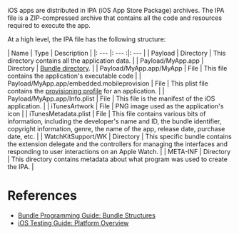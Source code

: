 iOS apps are distributed in IPA (iOS App Store Package) archives. The IPA file is a ZIP-compressed archive that contains all the code and resources required to execute the app.

At a high level, the IPA file has the following structure:

| Name | Type | Description |
|: --- |: --- :|: --- |
| Payload | Directory | This directory contains all the application data. |
| Payload/MyApp.app | Directory | [Bundle directory](/Mobile%20Application/iOS/Overview/app-data-files.md#bundle-container-structure). |
| Payload/MyApp.app/MyApp | File | This file contains the application's executable code |
| Payload/MyApp.app/embedded.mobileprovision | File | This plist file contains the [provisioning profile](/Mobile%20Application/iOS/Overview/deployment.md#provisioning-profiles) for an application. |
| Payload/MyApp.app/Info.plist | File | This file is the manifest of the iOS application. |
| iTunesArtwork | File | PNG image used as the application's icon |
| iTunesMetadata.plist | File | This file contains various bits of information, including the developer's name and ID, the bundle identifier, copyright information, genre, the name of the app, release date, purchase date, etc. |
| WatchKitSupport/WK | Directory | This specific bundle contains the extension delegate and the controllers for managing the interfaces and responding to user interactions on an Apple Watch. |
| META-INF | Directory | This directory contains metadata about what program was used to create the IPA. |

# References

- [Bundle Programming Guide: Bundle Structures](https://developer.apple.com/library/archive/documentation/CoreFoundation/Conceptual/CFBundles/BundleTypes/BundleTypes.html)
- [iOS Testing Guide: Platform Overview](https://mobile-security.gitbook.io/mobile-security-testing-guide/ios-testing-guide/0x06a-platform-overview)

